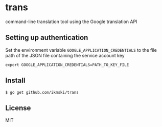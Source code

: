 # trans
command-line translation tool using the Google translation API

## Setting up authentication

Set the environment variable `GOOGLE_APPLICATION_CREDENTIALS` to the file path of the JSON file containing the service account key
```
export GOOGLE_APPLICATION_CREDENTIALS=PATH_TO_KEY_FILE
```

## Install
```
$ go get github.com/ikmski/trans
```

## License
MIT

